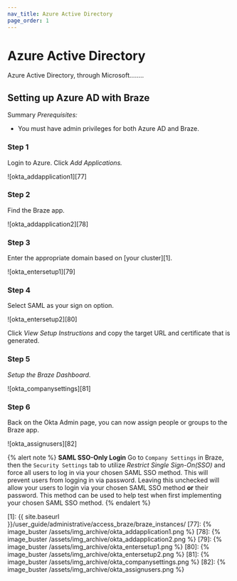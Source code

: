 ```yaml
---
nav_title: Azure Active Directory
page_order: 1
---
```


# Azure Active Directory
Azure Active Directory, through Microsoft........

## Setting up Azure AD with Braze
Summary
_Prerequisites:_

- You must have admin privileges for both Azure AD and Braze.


### Step 1
Login to Azure.  Click _Add Applications._

![okta_addapplication1][77]


### Step 2
Find the Braze app.

![okta_addapplication2][78]

### Step 3
Enter the appropriate domain based on [your cluster][1].

![okta_entersetup1][79]

### Step 4
Select SAML as your sign on option.

![okta_entersetup2][80]


Click _View Setup Instructions_ and copy the target URL and certificate that is generated.


### Step 5

_Setup the Braze Dashboard._

![okta_companysettings][81]


### Step 6
Back on the Okta Admin page, you can now assign people or groups to the Braze app.

![okta_assignusers][82]

{% alert note %}
__SAML SSO-Only Login__
Go to `Company Settings` in Braze, then the `Security Settings` tab to utilize _Restrict Single Sign-On(SSO)_ and force all users to log in via your chosen SAML SSO method. This will prevent users from logging in via password.  Leaving this unchecked will allow your users to login via your chosen SAML SSO method __or__ their password. This method can be used to help test when first implementing your chosen SAML SSO method.
{% endalert %}

[1]: {{ site.baseurl }}/user_guide/administrative/access_braze/braze_instances/
[77]: {% image_buster /assets/img_archive/okta_addapplication1.png %}
[78]: {% image_buster /assets/img_archive/okta_addapplication2.png %}
[79]: {% image_buster /assets/img_archive/okta_entersetup1.png %}
[80]: {% image_buster /assets/img_archive/okta_entersetup2.png %}
[81]: {% image_buster /assets/img_archive/okta_companysettings.png %}
[82]: {% image_buster /assets/img_archive/okta_assignusers.png %}
